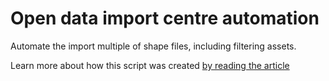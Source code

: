 # Open data import centre automation

Automate the import multiple of shape files, including filtering assets.

Learn more about how this script was created [by reading the article](https://www.linkedin.com/pulse/infoworks-ruby-script-using-open-data-import-centre-luke-butler/)
